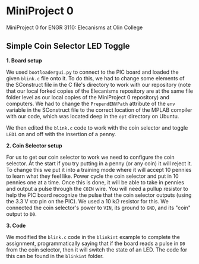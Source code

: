 # MiniProject 0
MiniProject 0 for ENGR 3110: Elecanisms at Olin College

## Simple Coin Selector LED Toggle
**1. Board setup**

  We used `bootloadergui.py` to connect to the PIC board and loaded the given `blink.c` file onto it. To do this, we had to change some elements of the SConstruct file in the C file's directory to work with our repository (note that our local forked copies of the Elecanisms repository are at the same file folder level as our local copies of the MiniProject 0 repository) and computers. We had to change the `PrependENVPath` attribute of the `env` variable in the SConstruct file to the correct location of the MPLAB compiler with our code, which was located deep in the `opt` directory on Ubuntu.

  We then edited the `blink.c` code to work with the coin selector and toggle `LED1` on and off with the insertion of a penny.

**2. Coin Selector setup**

  For us to get our coin selector to work we need to configure the coin selector. At the start if you try putting in a penny (or any coin) it will reject it. To change this we put it into a training mode where it will accept 10 pennies to learn what they feel like. Power cycle the coin selector and put in 10 pennies one at a time. Once this is done, it will be able to take in pennies and output a pulse through the `COIN` wire. You will need a pullup resistor to help the PIC board recognize the pulse that the coin selector outputs (using the 3.3 V `VDD` pin on the PIC). We used a 10 k$\Omega$ resistor for this. We connected the coin selector's power to `VIN`, its ground to `GND`, and its "coin" output to `D0`.

**3. Code**

  We modified the `blink.c` code in the `blinkint` example to complete the assignment, programmatically saying that if the board reads a pulse in `D0` from the coin selector, then it will switch the state of an LED. The code for this can be found in the `blinkint` folder.
